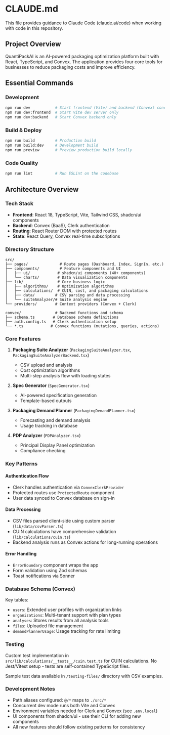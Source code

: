 # CLAUDE.md

This file provides guidance to Claude Code (claude.ai/code) when working with code in this repository.

## Project Overview

QuantiPackAI is an AI-powered packaging optimization platform built with React, TypeScript, and Convex. The application provides four core tools for businesses to reduce packaging costs and improve efficiency.

## Essential Commands

### Development
```bash
npm run dev           # Start frontend (Vite) and backend (Convex) concurrently
npm run dev:frontend  # Start Vite dev server only
npm run dev:backend   # Start Convex backend only
```

### Build & Deploy
```bash
npm run build         # Production build
npm run build:dev     # Development build
npm run preview       # Preview production build locally
```

### Code Quality
```bash
npm run lint          # Run ESLint on the codebase
```

## Architecture Overview

### Tech Stack
- **Frontend**: React 18, TypeScript, Vite, Tailwind CSS, shadcn/ui components
- **Backend**: Convex (BaaS), Clerk authentication
- **Routing**: React Router DOM with protected routes
- **State**: React Query, Convex real-time subscriptions

### Directory Structure
```
src/
├── pages/              # Route pages (Dashboard, Index, SignIn, etc.)
├── components/         # Feature components and UI
│   ├── ui/            # shadcn/ui components (40+ components)
│   └── charts/        # Data visualization components
├── lib/               # Core business logic
│   ├── algorithms/    # Optimization algorithms
│   ├── calculations/  # CUIN, cost, and packaging calculations
│   ├── data/         # CSV parsing and data processing
│   └── suiteAnalyzer/# Suite analysis engine
└── providers/        # Context providers (Convex + Clerk)

convex/               # Backend functions and schema
├── schema.ts        # Database schema definitions
├── auth.config.ts   # Clerk authentication setup
└── *.ts            # Convex functions (mutations, queries, actions)
```

### Core Features

1. **Packaging Suite Analyzer** (`PackagingSuiteAnalyzer.tsx`, `PackagingSuiteAnalyzerBackend.tsx`)
   - CSV upload and analysis
   - Cost optimization algorithms
   - Multi-step analysis flow with loading states

2. **Spec Generator** (`SpecGenerator.tsx`)
   - AI-powered specification generation
   - Template-based outputs

3. **Packaging Demand Planner** (`PackagingDemandPlanner.tsx`)
   - Forecasting and demand analysis
   - Usage tracking in database

4. **PDP Analyzer** (`PDPAnalyzer.tsx`)
   - Principal Display Panel optimization
   - Compliance checking

### Key Patterns

#### Authentication Flow
- Clerk handles authentication via `ConvexClerkProvider`
- Protected routes use `ProtectedRoute` component
- User data synced to Convex database on sign-in

#### Data Processing
- CSV files parsed client-side using custom parser (`lib/data/csvParser.ts`)
- CUIN calculations have comprehensive validation (`lib/calculations/cuin.ts`)
- Backend analysis runs as Convex actions for long-running operations

#### Error Handling
- `ErrorBoundary` component wraps the app
- Form validation using Zod schemas
- Toast notifications via Sonner

### Database Schema (Convex)

Key tables:
- `users`: Extended user profiles with organization links
- `organizations`: Multi-tenant support with plan types
- `analyses`: Stores results from all analysis tools
- `files`: Uploaded file management
- `demandPlannerUsage`: Usage tracking for rate limiting

### Testing

Custom test implementation in `src/lib/calculations/__tests__/cuin.test.ts` for CUIN calculations. No Jest/Vitest setup - tests are self-contained TypeScript files.

Sample test data available in `/testing-files/` directory with CSV examples.

### Development Notes

- Path aliases configured: `@/*` maps to `./src/*`
- Concurrent dev mode runs both Vite and Convex
- Environment variables needed for Clerk and Convex (see `.env.local`)
- UI components from shadcn/ui - use their CLI for adding new components
- All new features should follow existing patterns for consistency